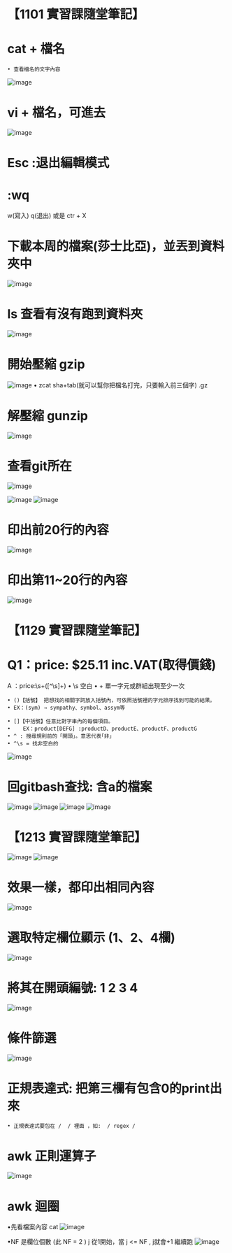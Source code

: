 # 【1101 實習課隨堂筆記】

# cat + 檔名
	• 查看檔名的文字內容
![image](https://user-images.githubusercontent.com/91866985/147409328-6f708b19-b2fd-47b7-9f8b-fd58895f92b5.png)

# vi + 檔名，可進去
![image](https://user-images.githubusercontent.com/91866985/147409333-eae783f0-cebb-4754-9c0f-ada82e5e41b8.png)

# Esc :退出編輯模式

# :wq
w(寫入) q(退出)  或是 ctr + X

# 下載本周的檔案(莎士比亞)，並丟到資料夾中
![image](https://user-images.githubusercontent.com/91866985/147409370-40cd71b4-6ae1-4b57-bbd9-afce6a2ca603.png)


# ls 查看有沒有跑到資料夾
![image](https://user-images.githubusercontent.com/91866985/147409375-06997f3e-c31c-4f08-818f-14e924bea037.png)


# 開始壓縮 gzip
![image](https://user-images.githubusercontent.com/91866985/147409388-db2c1645-b2f4-4c05-9801-fa53433ace6e.png)
	• zcat sha+tab(就可以幫你把檔名打完，只要輸入前三個字) .gz

# 解壓縮 gunzip
![image](https://user-images.githubusercontent.com/91866985/147409412-e15add57-793d-4ebe-b254-31a0341c0f4e.png)

# 查看git所在
![image](https://user-images.githubusercontent.com/91866985/147409416-78cbd4e5-f09b-44b5-b326-e6989b38c273.png)

![image](https://user-images.githubusercontent.com/91866985/147409437-16033434-7c18-49c5-b942-fe0f79763419.png)
![image](https://user-images.githubusercontent.com/91866985/147409444-9fe6212a-f336-4acb-b91c-63fcaddded7a.png)

# 印出前20行的內容
![image](https://user-images.githubusercontent.com/91866985/147409485-89d54646-1c53-4ee6-8ef5-ab1bbce4bc60.png)


# 印出第11~20行的內容
![image](https://user-images.githubusercontent.com/91866985/147409476-6f231464-6598-4333-85e0-9beaf0d37613.png)

# 【1129 實習課隨堂筆記】
# Q1：price: $25.11 inc.VAT(取得價錢)
A ：price:\s+([^\s]+)
	• \s 空白
	• + 單一字元或群組出現至少一次

	• ()【括號】 把想找的相關字詞放入括號內，可依照括號裡的字元排序找到可能的結果。
	• EX：(sym) → sympathy、symbol、assym等

	• []【中括號】任意比對字串內的每個項目。
	•    EX：product[DEFG] :productD、productE、productF、productG
	• ^ : 搜尋規則前的「開頭」。意思代表｢非」
	• ^\s = 找非空白的
![image](https://user-images.githubusercontent.com/91866985/147409546-60014634-072c-4453-a54d-caa8a09231d9.png)

# 回gitbash查找: 含a的檔案
![image](https://user-images.githubusercontent.com/91866985/147409563-b214aa2a-00e6-4fa8-8049-d91a8be32691.png)
![image](https://user-images.githubusercontent.com/91866985/147409567-6a27264f-0385-44b9-ad36-52f70eae0044.png)
![image](https://user-images.githubusercontent.com/91866985/147409569-fdca2cdd-6e5c-46fc-b41f-426dca861eb2.png)
![image](https://user-images.githubusercontent.com/91866985/147409557-871da7e5-2f5f-4c78-a778-39fe4b92511f.png)

# 【1213 實習課隨堂筆記】
![image](https://user-images.githubusercontent.com/91866985/147409596-2ca41aa9-eab5-4648-8930-e7d233cb66e2.png)
![image](https://user-images.githubusercontent.com/91866985/147409599-77a2bff3-716e-4fda-9e9e-16eb71077f09.png)

# 效果一樣，都印出相同內容
![image](https://user-images.githubusercontent.com/91866985/147409607-3a58aed4-cde2-4827-afc4-f36e98b3ea49.png)

# 選取特定欄位顯示 (1、2、4欄)
![image](https://user-images.githubusercontent.com/91866985/147409614-d4df9468-1007-4ac2-94d8-8268705960ee.png)

# 將其在開頭編號: 1 2 3 4
![image](https://user-images.githubusercontent.com/91866985/147409623-890eff85-9391-4c66-bfe3-fc146e23c188.png)

# 條件篩選
![image](https://user-images.githubusercontent.com/91866985/147409630-f1d84ff4-1794-444f-b31e-a7aaabbcffdc.png)

# 正規表達式: 把第三欄有包含0的print出來
	• 正規表達式要包在 /  / 裡面 ，如:  / regex / 

# awk 正則運算子
![image](https://user-images.githubusercontent.com/91866985/147409757-41c7cb72-5c79-4c1a-aa27-d97b4cb305f0.png)

#  awk 迴圈 
•先看檔案內容 cat 
![image](https://user-images.githubusercontent.com/91866985/147409772-63022217-433f-42dd-a804-26ffc3537180.png)

•NF 是欄位個數 (此 NF = 2 )
j 從1開始，當 j <= NF , j就會+1 繼續跑
![image](https://user-images.githubusercontent.com/91866985/147409782-6628359c-30b9-4b73-a771-2d02e537d24b.png)



